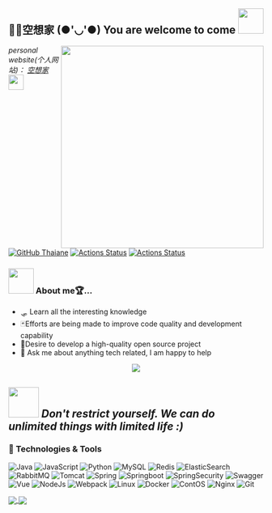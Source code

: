 <h2> 🐱‍👓空想家 (●'◡'●) You are welcome to come <img src="https://media.giphy.com/media/mGcNjsfWAjY5AEZNw6/giphy.gif" width="50"></h2>
<img align='right' src="https://github.com/HyunCafe/HyunCafe/raw/main/assests/loficity.gif" width="400">
<p><em>personal website(个人网站)： <a href="https://wql.luoqin.ltd/">空想家</a><img src="https://media.giphy.com/media/fYSnHlufseco8Fh93Z/giphy.gif" width="30">
</em></p>


[![GitHub Thaiane](https://img.shields.io/github/followers/WQL-KXJ?label=follow&style=social)](https://github.com/WQL-KXJ)
[![Actions Status](https://github.com/guilyx/guilyx/workflows/wakatime-stats/badge.svg)](https://github.com/WQL-KXJ/WQL-KXJ/actions)
[![Actions Status](https://github.com/guilyx/guilyx/workflows/update-gh-activity/badge.svg)](https://github.com/WQL-KXJ/WQL-KXJ/actions)

### <img src="https://media.giphy.com/media/VgCDAzcKvsR6OM0uWg/giphy.gif" width="50"> About me🏆...  
- 🛷 Learn all the interesting knowledge
- 🃏Efforts are being made to improve code quality and development capability
- 🧿Desire to develop a high-quality open source project
- 💬 Ask me about anything tech related, I am happy to help

<p align="center">
  <img alig src="https://github-profile-trophy.vercel.app/?username=WQL-KXJ&column=6&rank=SSS,SS,S,AAA,AA,A,B,C" />
</p>

<img src="https://media.giphy.com/media/LnQjpWaON8nhr21vNW/giphy.gif" width="60"> <em><b>Don't restrict yourself. We can do unlimited things with limited life
</b> :)</em>
---
### 🔧 Technologies & Tools
![Java](https://img.shields.io/badge/-Java-192133?style=flat-square&logo=CoffeeScript&logoColor=white)
![JavaScript](https://img.shields.io/badge/-JavaScript-192133?style=flat-square&logo=JavaScript&logoColor=white)
![Python](https://img.shields.io/badge/-Python-192133?style=flat-square&logo=python&logoColor=white)
![MySQL](https://img.shields.io/badge/-MySQL-192133?style=flat-square&logo=mysql&logoColor=white)
![Redis](https://img.shields.io/badge/-Redis-192133?style=flat-square&logo=redis&logoColor=white)
![ElasticSearch](https://img.shields.io/badge/-ElasticSearch-192133?style=flat-square&logo=ElasticSearch&logoColor=white)
![RabbitMQ](https://img.shields.io/badge/-RabbitMQ-192133?style=flat-square&logo=RabbitMQ&logoColor=white)
![Tomcat](https://img.shields.io/badge/-Tomcat-192133?style=flat-square&logo=Apache%20Tomcat&logoColor=white)
![Spring](https://img.shields.io/badge/-Spring-192133?style=flat-square&logo=Spring&logoColor=white)
![Springboot](https://img.shields.io/badge/-Springboot-192133?style=flat-square&logo=Springboot&logoColor=white)
![SpringSecurity](https://img.shields.io/badge/-SpringSecurity-192133?style=flat-square&logo=SpringSecurity&logoColor=white)
![Swagger](https://img.shields.io/badge/-Swagger-192133?style=flat-square&logo=Swagger&logoColor=white)
![Vue](https://img.shields.io/badge/-Vue-192133?style=flat-square&logo=vue.js&logoColor=white)
![NodeJs](https://img.shields.io/badge/-NodeJs-192133?style=flat-square&logo=Node.js&logoColor=white)
![Webpack](https://img.shields.io/badge/-Webpack-192133?style=flat-square&logo=webpack&logoColor=white)
![Linux](https://img.shields.io/badge/-Linux-192133?style=flat-square&logo=Linux&logoColor=white)
![Docker](https://img.shields.io/badge/-Docker-192133?style=flat-square&logo=Docker&logoColor=white)
![ContOS](https://img.shields.io/badge/-ContOS-192133?style=flat-square&logo=centos&logoColor=white)
![Nginx](https://img.shields.io/badge/-Nginx-192133?style=flat-square&logo=nginx&logoColor=white)
![Git](https://img.shields.io/badge/-Git-192133?style=flat-square&logo=git&logoColor=white)

<a href="https://github.com/anuraghazra/github-readme-stats">
  <img align="center" src="https://github-readme-stats.vercel.app/api?username=WQL-KXJ&count_private=true&show_icons=true&theme=radical" />
</a>
<a href="https://github.com/anuraghazra/github-readme-stats">
  <img align="center" src="https://github-readme-stats.vercel.app/api/top-langs/?username=WQL-KXJ&langs_count=8&theme=radical&count_private=true&layout=compact&hide=javascript,html,css,CoffeeScript&card_width=280" />
</a>
